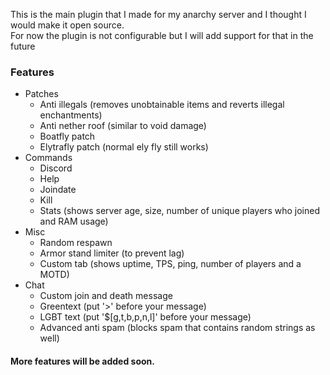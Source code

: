 This is the main plugin that I made for my anarchy server and I thought I would make it open source.   
For now the plugin is not configurable but I will add support for that in the future

### Features
- Patches
  - Anti illegals (removes unobtainable items and reverts illegal enchantments)
  - Anti nether roof (similar to void damage)
  - Boatfly patch
  - Elytrafly patch (normal ely fly still works)
- Commands
  - Discord
  - Help
  - Joindate
  - Kill
  - Stats (shows server age, size, number of unique players who joined and RAM usage)
- Misc
  - Random respawn
  - Armor stand limiter (to prevent lag)
  - Custom tab (shows uptime, TPS, ping, number of players and a MOTD)
- Chat
  - Custom join and death message
  - Greentext (put '>' before your message)
  - LGBT text (put '$[g,t,b,p,n,l]' before your message)
  - Advanced anti spam (blocks spam that contains random strings as well)
   
   
#### More features will be added soon.

